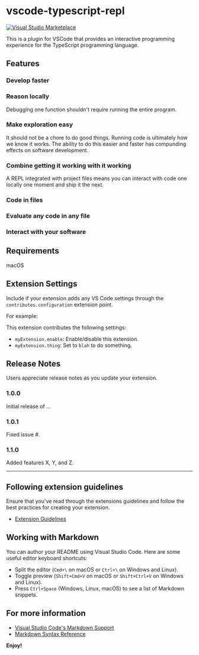 # vscode-typescript-repl
[![Visual Studio Marketplace](https://vsmarketplacebadges.dev/version/AlexDixon.vscode-typescript-repl.svg)](https://marketplace.visualstudio.com/items?itemName=AlexDixon.vscode-typescript-repl)


This is a plugin for VSCode that provides an interactive programming experience for the TypeScript programming language. 


## Features

### Develop faster


### Reason locally
Debugging one function shouldn't require running the entire program. 

### Make exploration easy
It should not be a chore to do good things. Running code is ultimately how we know it works. The ability to do this easier and faster has compunding effects on software development. 

### Combine getting it working with it working
A REPL integrated with project files means you can interact with code one locally one moment and ship it the next.

### Code in files

### Evaluate any code in any file

### Interact with your software


## Requirements

macOS

## Extension Settings

Include if your extension adds any VS Code settings through the `contributes.configuration` extension point.

For example:

This extension contributes the following settings:

* `myExtension.enable`: Enable/disable this extension.
* `myExtension.thing`: Set to `blah` to do something.

## Release Notes

Users appreciate release notes as you update your extension.

### 1.0.0

Initial release of ...

### 1.0.1

Fixed issue #.

### 1.1.0

Added features X, Y, and Z.

---

## Following extension guidelines

Ensure that you've read through the extensions guidelines and follow the best practices for creating your extension.

* [Extension Guidelines](https://code.visualstudio.com/api/references/extension-guidelines)

## Working with Markdown

You can author your README using Visual Studio Code. Here are some useful editor keyboard shortcuts:

* Split the editor (`Cmd+\` on macOS or `Ctrl+\` on Windows and Linux).
* Toggle preview (`Shift+Cmd+V` on macOS or `Shift+Ctrl+V` on Windows and Linux).
* Press `Ctrl+Space` (Windows, Linux, macOS) to see a list of Markdown snippets.

## For more information

* [Visual Studio Code's Markdown Support](http://code.visualstudio.com/docs/languages/markdown)
* [Markdown Syntax Reference](https://help.github.com/articles/markdown-basics/)

**Enjoy!**
